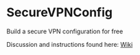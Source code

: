 # SecureVPNConfig
Build a secure VPN configuration for free

Discussion and instructions found here: [Wiki](https://github.com/cjramseyer/SecureVPNConfig/wiki)
